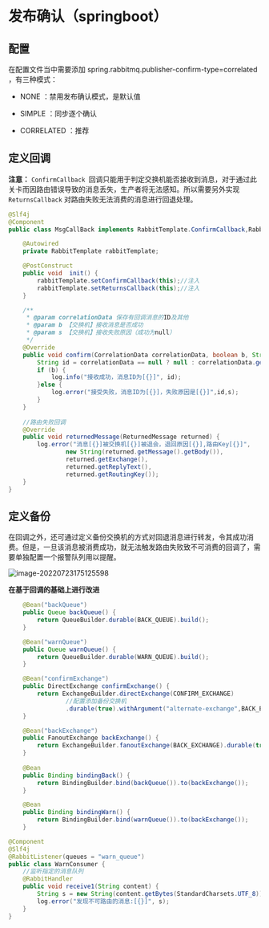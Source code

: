 # 发布确认（springboot）

## 配置

在配置文件当中需要添加 
spring.rabbitmq.publisher-confirm-type=correlated ，有三种模式：

+ NONE ：禁用发布确认模式，是默认值 

+ SIMPLE ：同步逐个确认

+ CORRELATED ：推荐

## 定义回调

**注意：** `ConfirmCallback `回调只能用于判定交换机能否接收到消息，对于通过此关卡而因路由错误导致的消息丢失，生产者将无法感知。所以需要另外实现 `ReturnsCallback` 对路由失败无法消费的消息进行回退处理。

```java
@Slf4j
@Component
public class MsgCallBack implements RabbitTemplate.ConfirmCallback,RabbitTemplate.ReturnsCallback {

	@Autowired
	private RabbitTemplate rabbitTemplate;

	@PostConstruct
	public void  init() {
		rabbitTemplate.setConfirmCallback(this);//注入
		rabbitTemplate.setReturnsCallback(this);//注入
	}

	/**
	 * @param correlationData 保存有回调消息的ID及其他
	 * @param b 【交换机】接收消息是否成功
	 * @param s 【交换机】接收失败原因（成功为null）
	 */
	@Override
	public void confirm(CorrelationData correlationData, boolean b, String s) {
		String id = correlationData == null ? null : correlationData.getId();
		if (b) {
			log.info("接收成功，消息ID为[{}]", id);
		}else {
			log.error("接受失败，消息ID为[{}]，失败原因是[{}]",id,s);
		}
	}
	
	//路由失败回调
	@Override
	public void returnedMessage(ReturnedMessage returned) {
		log.error("消息[{}]被交换机[{}]被退会，退回原因[{}],路由Key[{}]",
				new String(returned.getMessage().getBody()),
				returned.getExchange(),
				returned.getReplyText(),
				returned.getRoutingKey());
	}
}
```

## 定义备份

在回调之外，还可通过定义备份交换机的方式对回退消息进行转发，令其成功消费。但是，一旦该消息被消费成功，就无法触发路由失败致不可消费的回调了，需要单独配置一个报警队列用以提醒。

![image-20220723175125598](https://lizhuo-file.oss-cn-hangzhou.aliyuncs.com/img/image-20220723175125598.png)

**在基于回调的基础上进行改进**

```java
	@Bean("backQueue")
	public Queue backQueue() {
		return QueueBuilder.durable(BACK_QUEUE).build();
	}

	@Bean("warnQueue")
	public Queue warnQueue() {
		return QueueBuilder.durable(WARN_QUEUE).build();
	}

	@Bean("confirmExchange")
	public DirectExchange confirmExchange() {
		return ExchangeBuilder.directExchange(CONFIRM_EXCHANGE)
				//配置添加备份交换机
				.durable(true).withArgument("alternate-exchange",BACK_EXCHANGE).build();
	}

	@Bean("backExchange")
	public FanoutExchange backExchange() {
		return ExchangeBuilder.fanoutExchange(BACK_EXCHANGE).durable(true).build();
	}
	
	@Bean
	public Binding bindingBack() {
		return BindingBuilder.bind(backQueue()).to(backExchange());
	}

	@Bean
	public Binding bindingWarn() {
		return BindingBuilder.bind(warnQueue()).to(backExchange());
	}
```

```java
@Component
@Slf4j
@RabbitListener(queues = "warn_queue")
public class WarnConsumer {
	//监听指定的消息队列
	@RabbitHandler
	public void receive1(String content) {
		String s = new String(content.getBytes(StandardCharsets.UTF_8));
		log.error("发现不可路由的消息:[{}]", s);
	}
}
```

